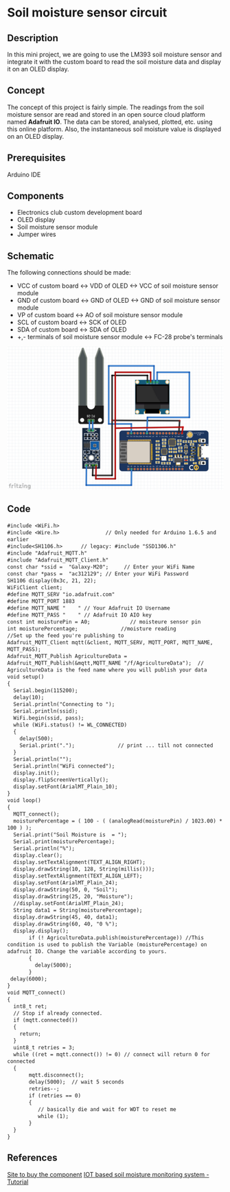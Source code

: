 # Soil moisture sensor circuit
## Description
In this mini project, we are going to use the LM393 soil moisture sensor and integrate it with the custom board to read the soil moisture data and display it on an OLED display.
## Concept 
The concept of this project is fairly simple. The readings from the soil moisture sensor are read and stored in an open source cloud platform named **Adafruit IO**. The data can be stored, analysed, plotted, etc. using this online platform. Also, the instantaneous soil moisture value is displayed on an OLED display.
## Prerequisites
Arduino IDE
## Components
* Electronics club custom development board
* OLED display
* Soil moisture sensor module
* Jumper wires
## Schematic
The following connections should be made:

* VCC of custom board <-> VDD of OLED <-> VCC of soil moisture sensor module
* GND of custom board <-> GND of OLED <-> GND of soil moisture sensor module
* VP of custom board <-> AO of soil moisture sensor module
* SCL of custom board <-> SCK of OLED
* SDA of custom board <-> SDA of OLED
* +,- terminals of soil moisture sensor module <-> FC-28 probe's terminals

![temp](https://github.com/CFI-Electronics-Club/Dev-Board-Documentation/blob/main/Ruban/images/soilmos.jpg)
## Code

    #include <WiFi.h>
    #include <Wire.h>               // Only needed for Arduino 1.6.5 and earlier
    #include<SH1106.h>      // legacy: #include "SSD1306.h"
    #include "Adafruit_MQTT.h"
    #include "Adafruit_MQTT_Client.h"
    const char *ssid =  "Galaxy-M20";     // Enter your WiFi Name
    const char *pass =  "ac312129"; // Enter your WiFi Password
    SH1106 display(0x3c, 21, 22);
    WiFiClient client;
    #define MQTT_SERV "io.adafruit.com"
    #define MQTT_PORT 1883
    #define MQTT_NAME "    " // Your Adafruit IO Username
    #define MQTT_PASS "    " // Adafruit IO AIO key
    const int moisturePin = A0;             // moisteure sensor pin
    int moisturePercentage;              //moisture reading
    //Set up the feed you're publishing to
    Adafruit_MQTT_Client mqtt(&client, MQTT_SERV, MQTT_PORT, MQTT_NAME, MQTT_PASS);
    Adafruit_MQTT_Publish AgricultureData = Adafruit_MQTT_Publish(&mqtt,MQTT_NAME "/f/AgricultureData");  // AgricultureData is the feed name where you will publish your data
    void setup()
    {
      Serial.begin(115200);
      delay(10);
      Serial.println("Connecting to ");
      Serial.println(ssid);
      WiFi.begin(ssid, pass);
      while (WiFi.status() != WL_CONNECTED)
      {
        delay(500);
        Serial.print(".");              // print ... till not connected
      }
      Serial.println("");
      Serial.println("WiFi connected");
      display.init();
      display.flipScreenVertically();
      display.setFont(ArialMT_Plain_10);
    } 
    void loop()
    {
      MQTT_connect();
      moisturePercentage = ( 100 - ( (analogRead(moisturePin) / 1023.00) * 100 ) );
      Serial.print("Soil Moisture is  = ");
      Serial.print(moisturePercentage);
      Serial.println("%");
      display.clear();
      display.setTextAlignment(TEXT_ALIGN_RIGHT);
      display.drawString(10, 128, String(millis()));
      display.setTextAlignment(TEXT_ALIGN_LEFT);
      display.setFont(ArialMT_Plain_24);
      display.drawString(50, 0, "Soil");
      display.drawString(25, 20, "Moisture");
      //display.setFont(ArialMT_Plain_24);
      String data1 = String(moisturePercentage);
      display.drawString(45, 40, data1);
      display.drawString(60, 40, "0 %");
      display.display();
           if (! AgricultureData.publish(moisturePercentage)) //This condition is used to publish the Variable (moisturePercentage) on adafruit IO. Change the variable according to yours.
           {                     
             delay(5000);   
           }
     delay(6000);
    }
    void MQTT_connect() 
    {
      int8_t ret;
      // Stop if already connected.
      if (mqtt.connected()) 
      {
        return;
      }
      uint8_t retries = 3;
      while ((ret = mqtt.connect()) != 0) // connect will return 0 for connected
      { 
           mqtt.disconnect();
           delay(5000);  // wait 5 seconds
           retries--;
           if (retries == 0) 
           {
              // basically die and wait for WDT to reset me
              while (1);
           }
      }
    }
    
## References
[Site to buy the component](https://robu.in/product/soil-moisture-meter-soil-humidity-sensor-water-sensor-soil-hygrometer-ardunio/)
[IOT based soil moisture monitoring system - Tutorial](https://iotdesignpro.com/projects/iot-based-soil-moisture-monitoring-system-using-esp32)
